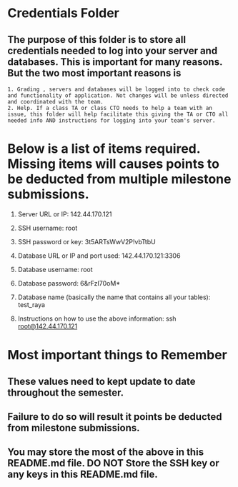 # Credentials Folder

## The purpose of this folder is to store all credentials needed to log into your server and databases. This is important for many reasons. But the two most important reasons is
    1. Grading , servers and databases will be logged into to check code and functionality of application. Not changes will be unless directed and coordinated with the team.
    2. Help. If a class TA or class CTO needs to help a team with an issue, this folder will help facilitate this giving the TA or CTO all needed info AND instructions for logging into your team's server. 


# Below is a list of items required. Missing items will causes points to be deducted from multiple milestone submissions.

1. Server URL or IP: 
     142.44.170.121
2. SSH username:
    root
3. SSH password or key:
     3t5ARTsWwV2P!vbTtbU
4. Database URL or IP and port used:
142.44.170.121:3306
    
5. Database username:
     root
6. Database password:
     6&rFzI70oM*
7. Database name (basically the name that contains all your tables):
 test_raya
8. Instructions on how to use the above information:
     ssh root@142.44.170.121
    
# Most important things to Remember
## These values need to kept update to date throughout the semester. <br>
## <strong>Failure to do so will result it points be deducted from milestone submissions.</strong><br>
## You may store the most of the above in this README.md file. DO NOT Store the SSH key or any keys in this README.md file.
